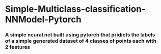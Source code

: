 # Simple-Multiclass-classification-NNModel-Pytorch

### A simple neural net built using pytorch that pridicts the labels of a simple generated dataset of 4 classes of points each with 2 features
